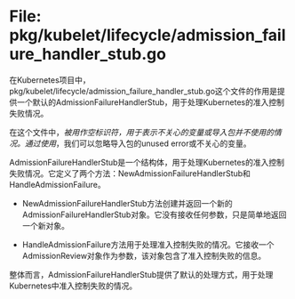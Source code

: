 # File: pkg/kubelet/lifecycle/admission_failure_handler_stub.go

在Kubernetes项目中，pkg/kubelet/lifecycle/admission_failure_handler_stub.go这个文件的作用是提供一个默认的AdmissionFailureHandlerStub，用于处理Kubernetes的准入控制失败情况。

在这个文件中，_被用作空标识符，用于表示不关心的变量或导入包并不使用的情况。通过使用_，我们可以忽略导入包的unused error或不关心的变量。

AdmissionFailureHandlerStub是一个结构体，用于处理Kubernetes的准入控制失败情况。它定义了两个方法：NewAdmissionFailureHandlerStub和HandleAdmissionFailure。

- NewAdmissionFailureHandlerStub方法创建并返回一个新的AdmissionFailureHandlerStub对象。它没有接收任何参数，只是简单地返回一个新对象。

- HandleAdmissionFailure方法用于处理准入控制失败的情况。它接收一个AdmissionReview对象作为参数，该对象包含了准入控制失败的信息。

整体而言，AdmissionFailureHandlerStub提供了默认的处理方式，用于处理Kubernetes中准入控制失败的情况。

